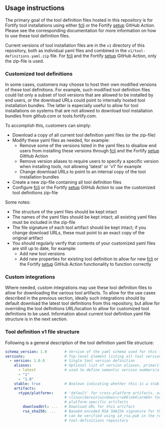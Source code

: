 ## Usage instructions

The primary goal of the tool definition files hosted in this repository is for Fortify tool installations using either [fcli](https://github.com/fortify/fcli) or the Fortify [setup](https://github.com/fortify/github-action/?tab=readme-ov-file#fortifygithub-actionsetup) GitHub Action. Please see the corresponding documentation for more information on how to use these tool definition files. 

Current versions of tool installation files are in the `v1` directory of this repository, both as individual yaml files and combined in the `v1/tool-definitions.yaml.zip` file. For [fcli](https://github.com/fortify/fcli) and the Fortify [setup](https://github.com/fortify/github-action/?tab=readme-ov-file#fortifygithub-actionsetup) GitHub Action, only the zip-file is used.

### Customized tool definitions

In some cases, customers may choose to host their own modified versions of these tool definitions. For example, such modified tool definition files could list only a subset of tool versions that are allowed to be installed by end users, or the download URLs could point to internally hosted tool installation bundles. The latter is especially useful to allow for tool installations on systems that are not allowed to download tool installation bundles from github.com or tools.fortify.com.

To accomplish this, customers can simply:
* Download a copy of all current tool definition yaml files (or the zip-file)
* Modify these yaml files as needed, for example:
    * Remove some of the versions listed in the yaml files to disallow end users from installing these versions through [fcli](https://github.com/fortify/fcli) and the Fortify [setup](https://github.com/fortify/github-action/?tab=readme-ov-file#fortifygithub-actionsetup) GitHub Action
    * Remove version aliases to require users to specify a specific version when installing tools, not allowing 'latest' or 'v1' for example
    * Change download URLs to point to an internal copy of the tool installation bundles
* Create a new zip-file containing all tool definition files
* Configure [fcli](https://github.com/fortify/fcli) or the Fortify [setup](https://github.com/fortify/github-action/?tab=readme-ov-file#fortifygithub-actionsetup) GitHub Action to use the customized tool definitions zip-file
    
Some notes:
* The structure of the yaml files should be kept intact
* The names of the yaml files should be kept intact; all existing yaml files must be included in the zip-file
* The file signature of each tool artifact should be kept intact; if you change download URLs, these must point to an exact copy of the original artifact
* You should regularly verify that contents of your customized yaml files are still up to date, for example:
    * Add new tool versions
    * Add new properties for existing tool definition to allow for new [fcli](https://github.com/fortify/fcli) or the Fortify [setup](https://github.com/fortify/github-action/?tab=readme-ov-file#fortifygithub-actionsetup) GitHub Action functionality to function correctly
    
### Custom integrations

Where needed, custom integrations may use these tool definition files to allow for downloading the various tool artifacts. To allow for the use cases described in the previous section, ideally such integrations should by default download the latest tool definitions from this repository, but allow for overriding the tool definitions URL/location to allow for customized tool definitions to be used. Information about current tool definition yaml file structure is in the next section.

### Tool definition v1 file structure

Following is a general description of the tool definition yaml file structure:

```yaml
schema_version: 1.0        # Version of the yaml schema used for this file
versions:                  # Top-level element listing all tool versions
  - version: 1.0.0         # Single tool version definition
    aliases:               # Optional list of version aliases, primarily
      - latest             # used to define semantic version numbers/aliases
      - "1"
      - "1.0"
    stable: true           # Boolean indicating whether this is a stable version
    artifacts:
      <type/platform>:     # 'default' for cross-platform artifacts, or
                           # <linux|darwin|windows>/<x86|x64|arm64> for
                           # platform-specific artifacts
        downloadUrl: ...   # Download URL for this artifact
        rsa_sha256: ...    # Base64-encoded RSA SHA256 signature for the artifact, 
                           # can be verified using id_rsa.pub in the root of the
                           # tool-definitions repository
                    
```


    



